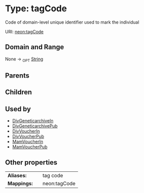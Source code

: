
# Type: tagCode


Code of domain-level unique identifier used to mark the individual

URI: [neon:tagCode](https://data.neonscience.org/tagCode)


## Domain and Range

None ->  <sub>OPT</sub> [String](types/String.md)

## Parents


## Children


## Used by

 * [DivGeneticarchiveIn](DivGeneticarchiveIn.md)
 * [DivGeneticarchivePub](DivGeneticarchivePub.md)
 * [DivVoucherIn](DivVoucherIn.md)
 * [DivVoucherPub](DivVoucherPub.md)
 * [MamVoucherIn](MamVoucherIn.md)
 * [MamVoucherPub](MamVoucherPub.md)

## Other properties

|  |  |  |
| --- | --- | --- |
| **Aliases:** | | tag code |
| **Mappings:** | | neon:tagCode |

